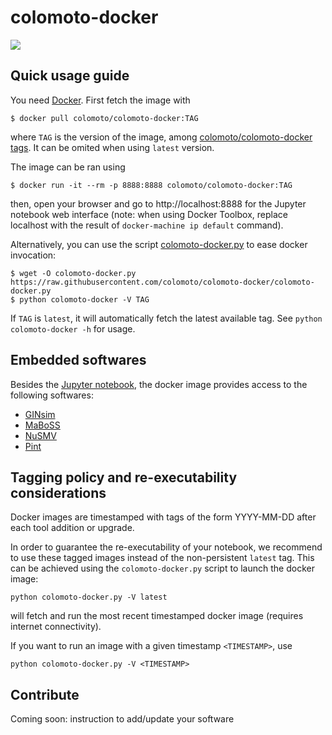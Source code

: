# colomoto-docker

[![](https://images.microbadger.com/badges/image/colomoto/colomoto-docker:latest.svg)](http://microbadger.com/images/colomoto/colomoto-docker:latest "Get your own image badge on microbadger.com")

## Quick usage guide

You need [Docker](http://docker.com).
First fetch the image with

    $ docker pull colomoto/colomoto-docker:TAG

where `TAG` is the version of the image, among [colomoto/colomoto-docker tags](https://hub.docker.com/r/colomoto/colomoto-docker/tags/).
It can be omited when using `latest` version.

The image can be ran using

    $ docker run -it --rm -p 8888:8888 colomoto/colomoto-docker:TAG

then, open your browser and go to http://localhost:8888 for the Jupyter notebook web interface
(note: when using Docker Toolbox, replace localhost with the result of
`docker-machine ip default` command).

Alternatively, you can use the script [colomoto-docker.py](./colomoto-docker.py?raw=true) to ease docker
invocation:

    $ wget -O colomoto-docker.py https://raw.githubusercontent.com/colomoto/colomoto-docker/colomoto-docker.py
    $ python colomoto-docker -V TAG

If `TAG` is `latest`, it will automatically fetch the latest available tag.
See `python colomoto-docker -h` for usage.


## Embedded softwares

Besides the [Jupyter notebook](http://jupyter.org), the docker image provides
access to the following softwares:

* [GINsim](http://ginsim.org)
* [MaBoSS](https://maboss.curie.fr)
* [NuSMV](http://nusmv.fbk.eu)
* [Pint](http://loicpauleve.name/pint)


## Tagging policy and re-executability considerations

Docker images are timestamped with tags of the form YYYY-MM-DD after each tool addition or upgrade.

In order to guarantee the re-executability of your notebook, we recommend to use these tagged images instead of the non-persistent `latest` tag.
This can be achieved using the `colomoto-docker.py` script to launch the docker image:
```
python colomoto-docker.py -V latest
```
will fetch and run the most recent timestamped docker image (requires internet connectivity).

If you want to run an image with a given timestamp `<TIMESTAMP>`, use
```
python colomoto-docker.py -V <TIMESTAMP>
```

## Contribute

Coming soon: instruction to add/update your software

